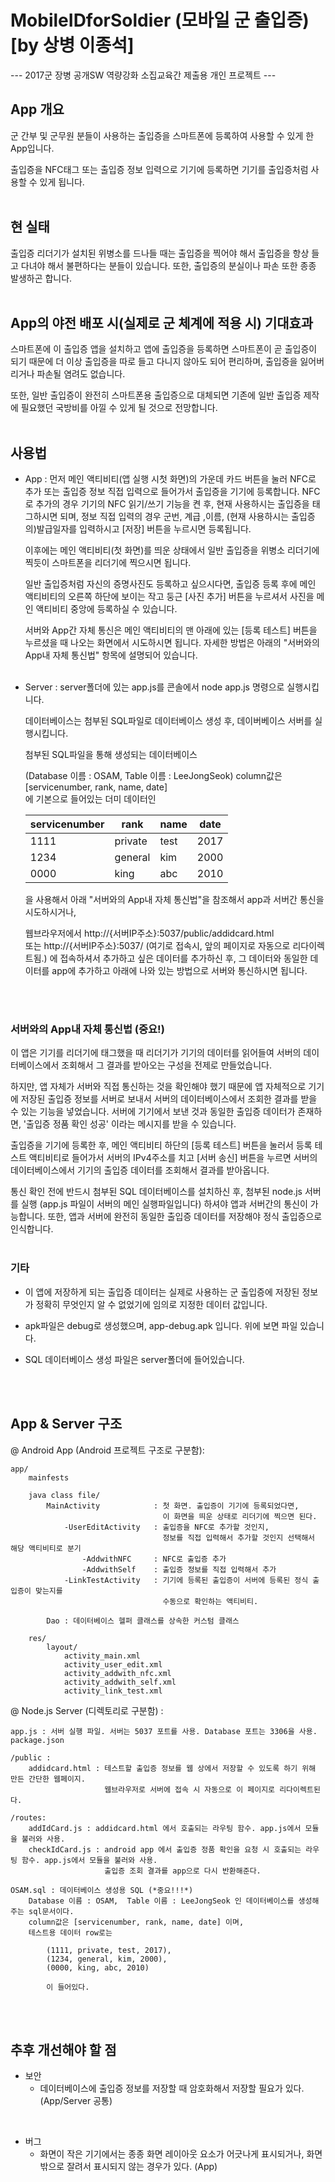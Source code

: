 # MobileIDforSoldier (모바일 군 출입증)   [by 상병 이종석]
--- 2017군 장병 공개SW 역량강화 소집교육간 제출용 개인 프로젝트 --- 
<br>
## App 개요
 군 간부 및 군무원 분들이 사용하는 출입증을 스마트폰에 등록하여 사용할 수 있게 한 App입니다.

 출입증을 NFC태그 또는 출입증 정보 입력으로 기기에 등록하면 기기를 출입증처럼 사용할 수 있게 됩니다.
<br><br>
## 현 실태
 출입증 리더기가 설치된 위병소를 드나들 때는 출입증을 찍어야 해서 출입증을 항상 들고 다녀야 해서 불편하다는 분들이 있습니다.
 또한, 출입증의 분실이나 파손 또한 종종 발생하곤 합니다.
<br><br>
## App의 야전 배포 시(실제로 군 체계에 적용 시) 기대효과
 스마트폰에 이 출입증 앱을 설치하고 앱에 출입증을 등록하면 스마트폰이 곧 출입증이 되기 때문에
  더 이상 출입증을 따로 들고 다니지 않아도 되어 편리하며, 출입증을 잃어버리거나 파손될 염려도 없습니다. 

 또한, 일반 출입증이 완전히 스마트폰용 출입증으로 대체되면 기존에 일반 출입증 제작에 필요했던 국방비를 아낄 수 있게 될 것으로 전망합니다.
<br><br>
## 사용법
 - App :
  먼저 메인 액티비티(앱 실행 시첫 화면)의 가운데 카드 버튼을 눌러 NFC로 추가 또는 출입증 정보 직접 입력으로 들어가서 출입증을 기기에 등록합니다.
  NFC로 추가의 경우 기기의 NFC 읽기/쓰기 기능을 켠 후, 현재 사용하시는 출입증을 태그하시면 되며,
  정보 직접 입력의 경우 군번, 계급 ,이름, (현재 사용하시는 출입증의)발급일자를 입력하시고 [저장] 버튼을 누르시면 등록됩니다.
 
 	 이후에는 메인 액티비티(첫 화면)를 띄운 상태에서 일반 출입증을 위병소 리더기에 찍듯이 스마트폰을 리더기에 찍으시면 됩니다.
 
  	일반 출입증처럼 자신의 증명사진도 등록하고 싶으시다면, 출입증 등록 후에 
  	메인 액티비티의 오른쪽 하단에 보이는 작고 둥근 [사진 추가] 버튼을 누르셔서
  	사진을 메인 액티비티 중앙에 등록하실 수 있습니다.
 
  	서버와 App간 자체 통신은 메인 액티비티의 맨 아래에 있는 [등록 테스트] 버튼을 누르셨을 때 나오는 화면에서 시도하시면 됩니다. 
  	자세한 방법은 아래의 "서버와의 App내 자체 통신법" 항목에 설명되어 있습니다.<br><br>


 - Server :
  server폴더에 있는 app.js를 콘솔에서 node app.js 명령으로 실행시킵니다.

  	데이터베이스는 첨부된 SQL파일로 데이터베이스 생성 후, 데이버베이스 서버를 실행시킵니다.

  	첨부된 SQL파일을 통해 생성되는 데이터베이스

  	(Database 이름 : OSAM,  Table 이름 : LeeJongSeok)
 			column값은 [servicenumber, rank, name, date]<br>
 	 에 기본으로 들어있는 더미 데이터인

 	 |servicenumber| rank    | name | date |
	 |-------------|---------|------|------|
	 |		1111   | private | test | 2017 |
 	 |		1234   | general | kim  | 2000 |
	 |		0000   | king    | abc  | 2010 |

 	을 사용해서 아래 "서버와의 App내 자체 통신법"을 참조해서 app과 서버간 통신을 시도하시거나,

 	웹브라우저에서 http://{서버IP주소}:5037/public/addidcard.html  
 	또는 http://{서버IP주소}:5037/ (여기로 접속시, 앞의 페이지로 자동으로 리다이렉트됨.)
 	에 접속하셔서 추가하고 싶은 데이터를 추가하신 후, 
 	그 데이터와 동일한 데이터를 app에 추가하고 아래에 나와 있는 방법으로 서버와 통신하시면 됩니다.

<br><br>
### 서버와의 App내 자체 통신법 (중요!)
 이 앱은 기기를 리더기에 태그했을 때 리더기가 기기의 데이터를 읽어들여 서버의 데이터베이스에서 조회해서 그 결과를 받아오는 구성을 전제로 만들었습니다.

 하지만, 앱 자체가 서버와 직접 통신하는 것을 확인해야 했기 때문에 앱 자체적으로 기기에 저장된 출입증 정보를 서버로 보내서 서버의 데이터베이스에서
 조회한 결과를 받을 수 있는 기능을 넣었습니다. 서버에 기기에서 보낸 것과 동일한 출입증 데이터가 존재하면, '출입증 정품 확인 성공' 이라는 메시지를 받을 수 있습니다.

  출입증을 기기에 등록한 후, 메인 액티비티 하단의 [등록 테스트] 버튼을 눌러서 등록 테스트 액티비티로 들어가서 서버의 IPv4주소를 치고 [서버 송신] 버튼을 누르면
  서버의 데이터베이스에서 기기의 출입증 데이터를 조회해서 결과를 받아옵니다.

  통신 확인 전에 반드시 첨부된 SQL 데이터베이스를 설치하신 후, 첨부된 node.js 서버를 실행 (app.js 파일이 서버의 메인 실행파일입니다) 하셔야 앱과 서버간의 통신이 가능합니다.
  또한, 앱과 서버에 완전히 동일한 출입증 데이터를 저장해야 정식 출입증으로 인식합니다.
<br><br>
### 기타
   - 이 앱에 저장하게 되는 출입증 데이터는 실제로 사용하는 군 출입증에 저장된 정보가 정확히 무엇인지 알 수 없었기에 임의로 지정한 데이터 값입니다. 

   - apk파일은 debug로 생성했으며, app-debug.apk 입니다. 위에 보면 파일 있습니다.

   - SQL 데이터베이스 생성 파일은 server폴더에 들어있습니다.

<br><br>
## App & Server 구조
 @ Android App (Android 프로젝트 구조로 구분함):

  	app/
 		mainfests

 		java class file/
 			MainActivity			: 첫 화면. 출입증이 기기에 등록되었다면, 
 									  이 화면을 띄운 상태로 리더기에 찍으면 된다.
 				-UserEditActivity	: 출입증을 NFC로 추가할 것인지, 
 									  정보를 직접 입력해서 추가할 것인지 선택해서 해당 액티비티로 분기
 					-AddwithNFC		: NFC로 출입증 추가
 					-AddwithSelf	: 출입증 정보를 직접 입력해서 추가
 				-LinkTestActivity	: 기기에 등록된 출입증이 서버에 등록된 정식 출입증이 맞는지를 
 									  수동으로 확인하는 액티비티.

 			Dao	: 데이터베이스 헬퍼 클래스를 상속한 커스텀 클래스

 		res/
 			layout/
 				activity_main.xml
 				activity_user_edit.xml
 				activity_addwith_nfc.xml
 				activity_addwith_self.xml
 				activity_link_test.xml


 @ Node.js Server (디렉토리로 구분함) :

 	app.js : 서버 실행 파일. 서버는 5037 포트를 사용. Database 포트는 3306을 사용.
 	package.json

 	/public : 
 		addidcard.html : 테스트할 출입증 정보를 웹 상에서 저장할 수 있도록 하기 위해 만든 간단한 웹페이지. 
 						 웹브라우저로 서버에 접속 시 자동으로 이 페이지로 리다이렉트된다.

 	/routes:
 		addIdCard.js : addidcard.html 에서 호출되는 라우팅 함수. app.js에서 모듈을 불러와 사용.
 		checkIdCard.js : android app 에서 출입증 정품 확인을 요청 시 호출되는 라우팅 함수. app.js에서 모듈을 불러와 사용.
 						 출입증 조회 결과를 app으로 다시 반환해준다.

 	OSAM.sql : 데이터베이스 생성용 SQL (*중요!!!*)
 		Database 이름 : OSAM,  Table 이름 : LeeJongSeok 인 데이터베이스를 생성해주는 sql문서이다.
 		column값은 [servicenumber, rank, name, date] 이며,
 		테스트용 데이터 row로는 
			
 			(1111, private, test, 2017),
 			(1234, general, kim, 2000),
 			(0000, king, abc, 2010)
			
 			이 들어있다.

<br><br>
## 추후 개선해야 할 점
- 보안
	- 데이터베이스에 출입증 정보를 저장할 때 암호화해서 저장할 필요가 있다.(App/Server 공통)
<br>

- 버그
	- 화면이 작은 기기에서는 종종 화면 레이아웃 요소가 어긋나게 표시되거나, 화면 밖으로 잘려서 표시되지 않는 경우가 있다. (App)